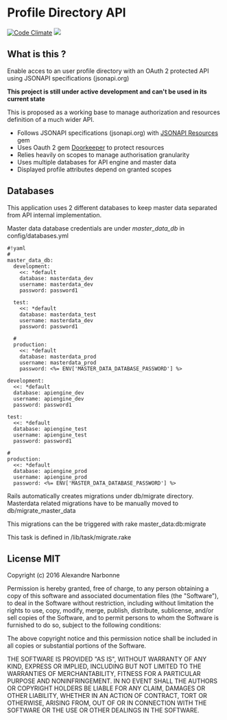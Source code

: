 # Profile Directory API #
[![Code Climate](https://codeclimate.com/github/Zooip/ProfileDirectoryAPI/badges/gpa.svg)](https://codeclimate.com/github/Zooip/ProfileDirectoryAPI) <a href="https://codeclimate.com/github/Zooip/ProfileDirectoryAPI/coverage"><img src="https://codeclimate.com/github/Zooip/ProfileDirectoryAPI/badges/coverage.svg" /></a>
## What is this ? ##

Enable acces to an user profile directory with an OAuth 2 protected API using JSONAPI specifications (jsonapi.org)

**This project is still under active development and can't be used in its current state**

This is proposed as a working base to manage authorization and resources definition of a much wider API.

* Follows JSONAPI specifications (jsonapi.org) with [JSONAPI Resources](https://github.com/cerebris/jsonapi-resources) gem
* Uses Oauth 2 gem [Doorkeeper](https://github.com/doorkeeper-gem/doorkeeper) to protect resources
* Relies heavily on scopes to manage authorisation granularity
* Uses multiple databases for API engine and master data
* Displayed profile attributes depend on granted scopes


## Databases ##
This application uses 2 different databases to keep master data separated from API internal implementation.

Master data database credentials are under *master\_data\_db* in config/databases.yml

```
#!yaml
#
master_data_db:
  development:
    <<: *default
    database: masterdata_dev
    username: masterdata_dev
    password: password1

  test:
    <<: *default
    database: masterdata_test
    username: masterdata_dev
    password: password1

  #
  production:
    <<: *default
    database: masterdata_prod
    username: masterdata_prod
    password: <%= ENV['MASTER_DATA_DATABASE_PASSWORD'] %>

development:
  <<: *default
  database: apiengine_dev
  username: apiengine_dev
  password: password1

test:
  <<: *default
  database: apiengine_test
  username: apiengine_test
  password: password1

#
production:
  <<: *default
  database: apiengine_prod
  username: apiengine_prod
  password: <%= ENV['MASTER_DATA_DATABASE_PASSWORD'] %>
```

Rails automatically creates migrations under db/migrate directory. Masterdata related migrations have to be manually moved to db/migrate_master_data

This migrations can the be triggered with
    rake master_data:db:migrate

This task is defined in /lib/task/migrate.rake


## License MIT ##

Copyright (c) 2016 Alexandre Narbonne

Permission is hereby granted, free of charge, to any person obtaining a copy of this software and associated documentation files (the "Software"), to deal in the Software without restriction, including without limitation the rights to use, copy, modify, merge, publish, distribute, sublicense, and/or sell copies of the Software, and to permit persons to whom the Software is furnished to do so, subject to the following conditions:

The above copyright notice and this permission notice shall be included in all copies or substantial portions of the Software.

THE SOFTWARE IS PROVIDED "AS IS", WITHOUT WARRANTY OF ANY KIND, EXPRESS OR IMPLIED, INCLUDING BUT NOT LIMITED TO THE WARRANTIES OF MERCHANTABILITY, FITNESS FOR A PARTICULAR PURPOSE AND NONINFRINGEMENT. IN NO EVENT SHALL THE AUTHORS OR COPYRIGHT HOLDERS BE LIABLE FOR ANY CLAIM, DAMAGES OR OTHER LIABILITY, WHETHER IN AN ACTION OF CONTRACT, TORT OR OTHERWISE, ARISING FROM, OUT OF OR IN CONNECTION WITH THE SOFTWARE OR THE USE OR OTHER DEALINGS IN THE SOFTWARE.